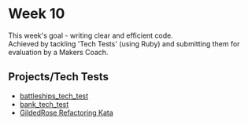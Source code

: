# Week 10
This week's goal - writing clear and efficient code.\
Achieved by tackling 'Tech Tests' (using Ruby) and submitting them for evaluation by a Makers Coach.

## Projects/Tech Tests
* [battleships_tech_test](https://github.com/GarethWoodman/battleships_tech_test)
* [bank_tech_test](https://github.com/GarethWoodman/GildedRose-Refactoring-Kata)
* [GildedRose Refactoring Kata](https://github.com/GarethWoodman/GildedRose-Refactoring-Kata)
